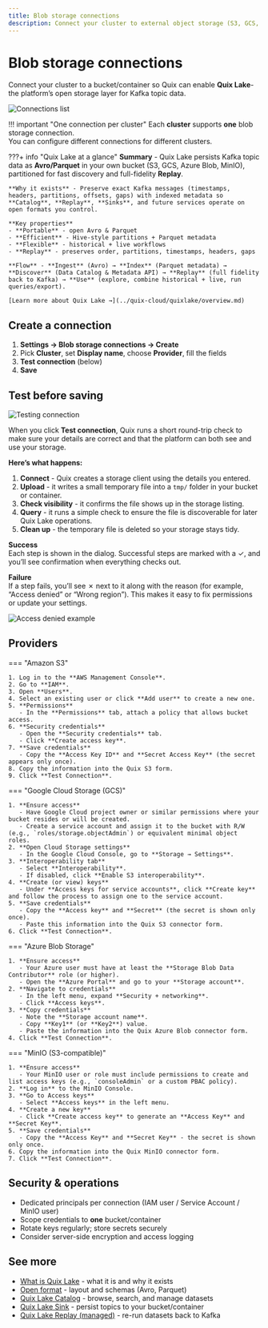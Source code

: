```yaml
---
title: Blob storage connections
description: Connect your cluster to external object storage (S3, GCS, Azure Blob, MinIO) to enable Quix Lake.
---
```


# Blob storage connections

Connect your cluster to a bucket/container so Quix can enable **Quix Lake**-the platform’s open storage layer for Kafka topic data.

![Connections list](../images/blob-storage/connections-list-running.png)

!!! important "One connection per cluster"
    Each **cluster** supports **one** blob storage connection.  
    You can configure different connections for different clusters.
    
???+ info "Quix Lake at a glance"
    **Summary** - Quix Lake persists Kafka topic data as **Avro/Parquet** in your own bucket (S3, GCS, Azure Blob, MinIO), partitioned for fast discovery and full-fidelity **Replay**.

    **Why it exists** - Preserve exact Kafka messages (timestamps, headers, partitions, offsets, gaps) with indexed metadata so **Catalog**, **Replay**, **Sinks**, and future services operate on open formats you control.

    **Key properties**
    - **Portable** - open Avro & Parquet
    - **Efficient** - Hive-style partitions + Parquet metadata
    - **Flexible** - historical + live workflows
    - **Replay** - preserves order, partitions, timestamps, headers, gaps

    **Flow** - **Ingest** (Avro) → **Index** (Parquet metadata) → **Discover** (Data Catalog & Metadata API) → **Replay** (full fidelity back to Kafka) → **Use** (explore, combine historical + live, run queries/export).

    [Learn more about Quix Lake →](../quix-cloud/quixlake/overview.md)

## Create a connection

1. **Settings → Blob storage connections → Create**
2. Pick **Cluster**, set **Display name**, choose **Provider**, fill the fields
3. **Test connection** (below)
4. **Save**

## Test before saving

![Testing connection](../images/blob-storage/test-connecting.png)

When you click **Test connection**, Quix runs a short round-trip check to make sure your details are correct and that the platform can both see and use your storage.

**Here’s what happens:**

1. **Connect** - Quix creates a storage client using the details you entered.  
2. **Upload** - it writes a small temporary file into a `tmp/` folder in your bucket or container.  
3. **Check visibility** - it confirms the file shows up in the storage listing.  
4. **Query** - it runs a simple check to ensure the file is discoverable for later Quix Lake operations.  
5. **Clean up** - the temporary file is deleted so your storage stays tidy.

**Success**  
Each step is shown in the dialog. Successful steps are marked with a ✓, and you’ll see confirmation when everything checks out.

**Failure**  
If a step fails, you’ll see ✗ next to it along with the reason (for example, “Access denied” or “Wrong region”). This makes it easy to fix permissions or update your settings.

![Access denied example](../images/blob-storage/test-error.png)

## Providers

=== "Amazon S3"

    1. Log in to the **AWS Management Console**.  
    2. Go to **IAM**.  
    3. Open **Users**.  
    4. Select an existing user or click **Add user** to create a new one.  
    5. **Permissions**  
       - In the **Permissions** tab, attach a policy that allows bucket access.  
    6. **Security credentials**  
       - Open the **Security credentials** tab.  
       - Click **Create access key**.  
    7. **Save credentials**  
       - Copy the **Access Key ID** and **Secret Access Key** (the secret appears only once).  
    8. Copy the information into the Quix S3 form.  
    9. Click **Test Connection**.  

=== "Google Cloud Storage (GCS)"

    1. **Ensure access**  
       - Have Google Cloud project owner or similar permissions where your bucket resides or will be created.  
       - Create a service account and assign it to the bucket with R/W (e.g., `roles/storage.objectAdmin`) or equivalent minimal object roles.  
    2. **Open Cloud Storage settings**  
       - In the Google Cloud Console, go to **Storage → Settings**.  
    3. **Interoperability tab**  
       - Select **Interoperability**.  
       - If disabled, click **Enable S3 interoperability**.  
    4. **Create (or view) keys**  
       - Under **Access keys for service accounts**, click **Create key** and follow the process to assign one to the service account.  
    5. **Save credentials**  
       - Copy the **Access key** and **Secret** (the secret is shown only once).  
       - Paste this information into the Quix S3 connector form.  
    6. Click **Test Connection**.  


=== "Azure Blob Storage"

    1. **Ensure access**  
       - Your Azure user must have at least the **Storage Blob Data Contributor** role (or higher).  
       - Open the **Azure Portal** and go to your **Storage account**.  
    2. **Navigate to credentials**  
       - In the left menu, expand **Security + networking**.  
       - Click **Access keys**.  
    3. **Copy credentials**  
       - Note the **Storage account name**.  
       - Copy **Key1** (or **Key2**) value.  
       - Paste the information into the Quix Azure Blob connector form.  
    4. Click **Test Connection**.  

=== "MinIO (S3-compatible)"

    1. **Ensure access**  
       - Your MinIO user or role must include permissions to create and list access keys (e.g., `consoleAdmin` or a custom PBAC policy).  
    2. **Log in** to the MinIO Console.  
    3. **Go to Access keys**  
       - Select **Access keys** in the left menu.  
    4. **Create a new key**  
       - Click **Create access key** to generate an **Access Key** and **Secret Key**.  
    5. **Save credentials**  
       - Copy the **Access Key** and **Secret Key** - the secret is shown only once.  
    6. Copy the information into the Quix MinIO connector form.  
    7. Click **Test Connection**.  

## Security & operations

- Dedicated principals per connection (IAM user / Service Account / MinIO user)  
- Scope credentials to **one** bucket/container  
- Rotate keys regularly; store secrets securely  
- Consider server-side encryption and access logging

## See more

* [What is Quix Lake](../quix-cloud/quixlake/overview.md) - what it is and why it exists
* [Open format](../quix-cloud/quixlake/open-format.md) - layout and schemas (Avro, Parquet)
* [Quix Lake Catalog](../quix-cloud/quixlake/catalog.md) - browse, search, and manage datasets
* [Quix Lake Sink](../quix-cloud/managed-services/sink.md) - persist topics to your bucket/container
* [Quix Lake Replay (managed)](../quix-cloud/managed-services/replay.md) - re-run datasets back to Kafka
